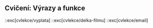 ## Cvičení: Výrazy a funkce

::exc[cvlekce/vyplata]
::exc[cvlekce/delka-filmu]
::exc[cvlekce/email]
